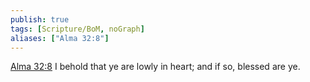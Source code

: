 ```yaml
---
publish: true
tags: [Scripture/BoM, noGraph]
aliases: ["Alma 32:8"]
---
```

[Alma 32:8](https://churchofjesuschrist.org/study/scriptures/bofm/alma/32?lang=eng&id=p8#p8) I behold that ye are lowly in heart; and if so, blessed are ye.
